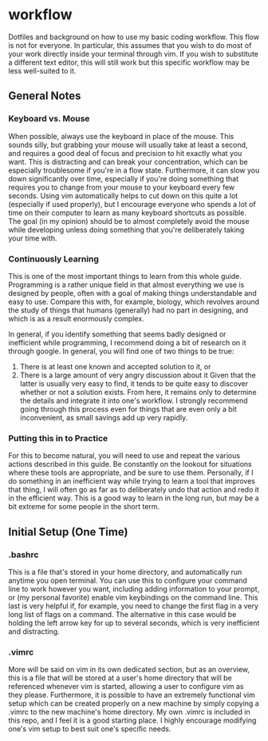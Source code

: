 # workflow
Dotfiles and background on how to use my basic coding workflow. This flow
is not for everyone. In particular, this assumes that you wish to do most
of your work directly inside your terminal through vim. If you wish to
substitute a different text editor, this will still work but this specific
workflow may be less well-suited to it.

## General Notes
### Keyboard vs. Mouse
When possible, always use the keyboard in place of the mouse. This sounds
silly, but grabbing your mouse will usually take at least a second, and
requires a good deal of focus and precision to hit exactly what you want. This
is distracting and can break your concentration, which can be especially
troublesome if you're in a flow state. Furthermore, it can slow you down
significantly over time, especially if you're doing something that requires
you to change from your mouse to your keyboard every few seconds. Using vim
automatically helps to cut down on this quite a lot (especially if used
properly), but I encourage everyone who spends a lot of time on their
computer to learn as many keyboard shortcuts as possible. The goal (in my
opinion) should be to almost completely avoid the mouse while developing unless
doing something that you're deliberately taking your time with.

### Continuously Learning
This is one of the most important things to learn from this whole guide.
Programming is a rather unique field in that almost everything we use is
designed by people, often with a goal of making things understandable and easy
to use. Compare this with, for example, biology, which revolves around the
study of things that humans (generally) had no part in designing, and which is
as a result enormously complex.

In general, if you identify something that seems badly designed or inefficient
while programming, I recommend doing a bit of research on it through google.
In general, you will find one of two things to be true:
  1. There is at least one known and accepted solution to it, or
  1. There is a large amount of very angry discussion about it
Given that the latter is usually very easy to find, it tends to be quite easy
to discover whether or not a solution exists. From here, it remains only to
determine the details and integrate it into one's workflow. I strongly
recommend going through this process even for things that are even only a bit
inconvenient, as small savings add up very rapidly.

### Putting this in to Practice
For this to become natural, you will need to use and repeat the various
actions described in this guide. Be constantly on the lookout for situations
where these tools are appropriate, and be sure to use them. Personally, if I
do something in an inefficient way while trying to learn a tool that improves
that thing, I will often go as far as to deliberately undo that action and
redo it in the efficient way. This is a good way to learn in the long run, but
may be a bit extreme for some people in the short term.

## Initial Setup (One Time)
### .bashrc
This is a file that's stored in your home directory, and automatically run
anytime you open terminal. You can use this to configure your command line to
work however you want, including adding information to your prompt, or (my
personal favorite) enable vim keybindings on the command line. This last is
very helpful if, for example, you need to change the first flag in a very long
list of flags on a command. The alternative in this case would be holding the
left arrow key for up to several seconds, which is very inefficient and
distracting.

### .vimrc
More will be said on vim in its own dedicated section, but as an overview,
this is a file that will be stored at a user's home directory that will be
referenced whenever vim is started, allowing a user to configure vim as they
please. Furthermore, it is possible to have an extremely functional vim setup
which can be created properly on a new machine by simply copying a .vimrc to
the new machine's home directory. My own .vimrc is included in this repo, and
I feel it is a good starting place. I highly encourage modifying one's vim
setup to best suit one's specific needs.
